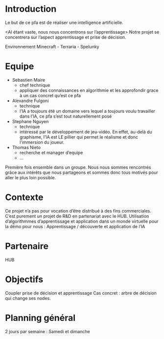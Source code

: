 # Introduction
Le but de ce pfa est de réaliser une intelligence artificielle.

<AI étant vaste, nous nous concentrons sur l’apprentissage>
Notre projet se concentrera sur l’aspect apprentissage et prise de décision.


Environnement Minecraft - Terraria - Spelunky


# Equipe
* Sebastien Maire
    * chef technique
    * appliquer des connaissances en algorithmie et les approfondir
    grace à un cas concret qu’est ce pfa
* Alexandre Fulgoni
    * technique
    * l’IA a toujours été un domaine vers lequel a toujours voulu travailler dans l’IA, ce pfa s’est tout naturellement posé
* Stephane Nguyen
    * technique
    * intéressé par le développement de jeu-vidéo. En effet, au-delà du graphisme, l’IA est LE pillier qui permet le réalisme et donc l’immersion du joueur.
* Thomas Nieto
    * recherche et manager d’equipe
    * ...

Première fois ensemble dans un groupe. Nous nous sommes rencontrés grâce aux intérêts que nous partageons et sommes donc tous motivés pour aller le plus loin possible.


# Contexte
Ce projet n’a pas pour vocation d’être distribué à des fins commerciales. C’est purement un
projet de R&D en partenariat avec le HUB.
Utilisation d’algorithmmes d’apprentissage et application dans un monde virtuelle pour la démo
pour nous : Apprentissage / découverte et application de l’IA

# Partenaire
HUB

# Objectifs
Coupler prise de décision et apprentissage
Cas concret : arbre de décision qui change ses nodes.

# Planning général
2 jours par semaine : Samedi et dimanche
